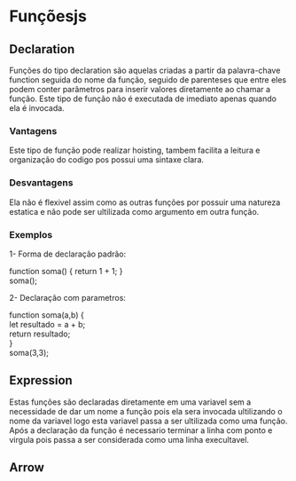 # Funçõesjs

## Declaration
Funções do tipo declaration são aquelas criadas a partir da palavra-chave function seguida do nome da função, seguido de parenteses que entre eles podem conter parâmetros para inserir valores diretamente ao chamar a função. Este tipo de função não é executada de imediato apenas quando ela é invocada.

### Vantagens
Este tipo de função pode realizar hoisting, tambem facilita a leitura e organização do codigo pos possui uma sintaxe clara.

### Desvantagens
Ela não é flexivel assim como as outras funções por possuir uma natureza estatica e não pode ser ultilizada como argumento em outra função.

### Exemplos
1- Forma de declaração padrão:

function soma() { return 1 + 1; } <br> soma();

2- Declaração com parametros:

function soma(a,b) { <br>
let resultado = a + b; <br>
return resultado; <br>
} <br> soma(3,3);

## Expression
Estas funções são declaradas diretamente em uma variavel sem a necessidade de dar um nome a função pois ela sera invocada ultilizando o nome da variavel logo esta variavel passa a ser ultilizada como uma função. Após a declaração da função é necessario terminar a linha com ponto e virgula pois passa a ser considerada como uma linha execultavel. 

## Arrow

